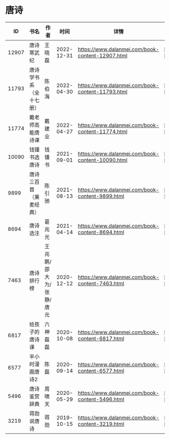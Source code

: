 # 唐诗

| ID | 书名 | 作者 | 时间 | 详情 | 下载页面 | EPUB下载链接 | MOBI下载链接 | AZW3下载链接 |
| --- | --- | --- | --- | --- | --- | --- | --- | --- |
| 12907 | 唐诗寒武纪 | 王晓磊 | 2022-12-31 | https://www.dalanmei.com/book-content-12907.html | https://www.dalanmei.com/download-book-12907.html | http://ct.dalanmei.com/f/31084289-771231391-db1de1 | http://ct.dalanmei.com/f/31084289-771246735-eb2dfd | http://ct.dalanmei.com/f/31084289-771236429-2f2322 |
| 11793 | 唐诗学书系（全十七册） | 陈伯海 | 2022-04-30 | https://www.dalanmei.com/book-content-11793.html | https://www.dalanmei.com/download-book-11793.html | http://ct.dalanmei.com/f/31084289-577377980-87471f | http://ct.dalanmei.com/f/31084289-577384017-5d65cf | http://ct.dalanmei.com/f/31084289-577384372-6ed60e |
| 11774 | 戴老师高能唐诗课 | 戴建业 | 2022-04-27 | https://www.dalanmei.com/book-content-11774.html | https://www.dalanmei.com/download-book-11774.html | http://ct.dalanmei.com/f/31084289-574807957-51fa8b | http://ct.dalanmei.com/f/31084289-575313155-0d7c2d | http://ct.dalanmei.com/f/31084289-575285575-4c8de4 |
| 10090 | 钱锺书选唐诗 | 钱锺书 | 2021-09-01 | https://www.dalanmei.com/book-content-10090.html | https://www.dalanmei.com/download-book-10090.html | http://ct.dalanmei.com/f/31084289-569452176-d00d6b | http://ct.dalanmei.com/f/31084289-570237321-bd5788 | http://ct.dalanmei.com/f/31084289-571419157-ef5c89 |
| 9899 | 唐诗三百首（果麦经典） | 陈引驰 | 2021-08-13 | https://www.dalanmei.com/book-content-9899.html | https://www.dalanmei.com/download-book-9899.html | http://ct.dalanmei.com/f/31084289-571732016-accbb8 | http://ct.dalanmei.com/f/31084289-572052949-c87e52 | http://ct.dalanmei.com/f/31084289-572084283-9c1838 |
| 8694 | 唐诗选注 | 葛兆光 | 2021-04-14 | https://www.dalanmei.com/book-content-8694.html | https://www.dalanmei.com/download-book-8694.html | http://ct.dalanmei.com/f/31084289-571713168-009bfd | http://ct.dalanmei.com/f/31084289-572114472-aabae8 | http://ct.dalanmei.com/f/31084289-572130504-a8f666 |
| 7463 | 唐诗排行榜 | 王兆鹏/邵大为/张静/唐元 | 2020-12-12 | https://www.dalanmei.com/book-content-7463.html | https://www.dalanmei.com/download-book-7463.html | http://ct.dalanmei.com/f/31084289-571635268-ff5a3d | http://ct.dalanmei.com/f/31084289-572125002-029b5f | http://ct.dalanmei.com/f/31084289-572185413-a5f920 |
| 6817 | 给孩子的唐诗课 | 六神磊磊 | 2020-10-08 | https://www.dalanmei.com/book-content-6817.html | https://www.dalanmei.com/download-book-6817.html | http://ct.dalanmei.com/f/31084289-571547699-4e756b | http://ct.dalanmei.com/f/31084289-571816287-0d3ecc | http://ct.dalanmei.com/f/31084289-572198324-11f495 |
| 6577 | 半小时漫画唐诗2 | 陈磊 | 2020-09-14 | https://www.dalanmei.com/book-content-6577.html | https://www.dalanmei.com/download-book-6577.html | http://ct.dalanmei.com/f/31084289-571550832-672dd7 | http://ct.dalanmei.com/f/31084289-571853805-a39ace | http://ct.dalanmei.com/f/31084289-572201870-9375ca |
| 5496 | 唐诗鉴赏辞典 | 周啸天 | 2020-05-29 | https://www.dalanmei.com/book-content-5496.html | https://www.dalanmei.com/download-book-5496.html | http://ct.dalanmei.com/f/31084289-571603164-254700 | http://ct.dalanmei.com/f/31084289-571737798-262b83 | http://ct.dalanmei.com/f/31084289-571917059-d51186 |
| 3219 | 蒋勋说唐诗 | 蒋勋 | 2019-10-15 | https://www.dalanmei.com/book-content-3219.html | https://www.dalanmei.com/download-book-3219.html | http://ct.dalanmei.com/f/31084289-571558202-3d7bdf | http://ct.dalanmei.com/f/31084289-571916488-73dc73 | http://ct.dalanmei.com/f/31084289-572074803-4fa507 |
